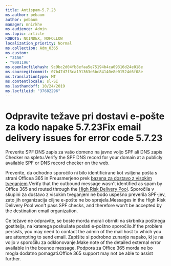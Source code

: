 ```yaml
---
title: Antispam-5.7.23
ms.author: pebaum
author: pebaum
manager: mnirkhe
ms.audience: Admin
ms.topic: article
ROBOTS: NOINDEX, NOFOLLOW
localization_priority: Normal
ms.collection: Adm_O365
ms.custom:
- "3156"
- "9001196"
ms.openlocfilehash: 9c9bc2d04fb8efaa5e75194b4ca09316d24e018e
ms.sourcegitcommit: 07b47d7f3ca191363e6bc84140e8e01524d6f08e
ms.translationtype: MT
ms.contentlocale: sl-SI
ms.lasthandoff: 10/24/2019
ms.locfileid: "37682296"
---
```

# <a name="fix-email-delivery-issues-for-error-code-5723"></a><span data-ttu-id="6340d-102">Odpravite težave pri dostavi e-pošte za kodo napake 5.7.23</span><span class="sxs-lookup"><span data-stu-id="6340d-102">Fix email delivery issues for error code 5.7.23</span></span>

<span data-ttu-id="6340d-103">Preverite SPF DNS zapis za vašo domeno na javno voljo SPF ali DNS zapis Checker na spletu.</span><span class="sxs-lookup"><span data-stu-id="6340d-103">Verify the SPF DNS record for your domain at a publicly available SPF or DNS record checker on the web.</span></span>

<span data-ttu-id="6340d-104">Preverite, da odhodno sporočilo ni bilo identificirane kot vsiljena pošta s strani Officea 365 in Preusmerjeno prek [bazena za dostavo z visokim tveganjem](https://docs.microsoft.com/office365/SecurityCompliance/high-risk-delivery-pool-for-outbound-messages).</span><span class="sxs-lookup"><span data-stu-id="6340d-104">Verify that the outbound message wasn't identified as spam by Office 365 and routed through the [High Risk Delivery Pool](https://docs.microsoft.com/office365/SecurityCompliance/high-risk-delivery-pool-for-outbound-messages).</span></span> <span data-ttu-id="6340d-105">Sporočila v skupini za dostavo z visokim tveganjem ne bodo uspešno preverila SPF-jev, zato jih organizacija ciljne e-pošte ne bo sprejela.</span><span class="sxs-lookup"><span data-stu-id="6340d-105">Messages in the High Risk Delivery Pool won't pass SPF checks, and therefore won't be accepted by the destination email organization.</span></span>

<span data-ttu-id="6340d-106">Če težave ne odpravite, se boste morda morali obrniti na skrbnika poštnega gostitelja, na katerega poskušate poslati e-poštno sporočilo.</span><span class="sxs-lookup"><span data-stu-id="6340d-106">If the problem persists, you may need to contact the admin of the mail host to which you are attempting to send email.</span></span> <span data-ttu-id="6340d-107">Zapišite si podrobno zunanjo napako, ki je na voljo v sporočilu za odklonovanje.</span><span class="sxs-lookup"><span data-stu-id="6340d-107">Make note of the detailed external error available in the bounce message.</span></span>  <span data-ttu-id="6340d-108">Podpora za Office 365 morda ne bo mogla dodatno pomagati.</span><span class="sxs-lookup"><span data-stu-id="6340d-108">Office 365 support may not be able to assist further.</span></span>